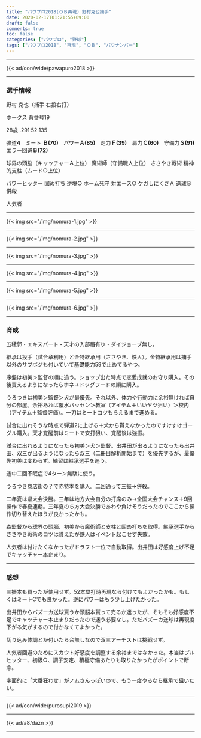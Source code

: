 ```yaml
---
title: "パワプロ2018(ＯＢ再現) 野村克也捕手"
date: 2020-02-17T01:21:55+09:00
draft: false
comments: true
toc: false
categories: ["パワプロ", "野球"]
tags: ["パワプロ2018", "再現", "ＯＢ", "パワナンバー"]
---
```


<!--more-->

---

{{< ad/con/wide/pawapuro2018 >}}

---

### 選手情報

野村 克也（捕手 右投右打）

ホークス 背番号19

28歳 .291 52 135

弾道**4**　ミート **Ｂ(70)**　パワー**Ａ(85)**　走力**Ｆ(39)**　肩力**Ｃ(60)**　守備力**Ｓ(91)**　エラー回避**Ｂ(72)**

球界の頭脳（キャッチャーＡ上位） 魔術師（守備職人上位） ささやき戦術 精神的支柱（ムード○上位）

パワーヒッター 固め打ち 逆境○ ホーム死守 対エース○ ケガしにくさＡ 送球Ｂ
併殺

人気者

---

{{< img src="/img/nomura-1.jpg" >}}

---

{{< img src="/img/nomura-2.jpg" >}}

---

{{< img src="/img/nomura-3.jpg" >}}

---

{{< img src="/img/nomura-4.jpg" >}}

---

{{< img src="/img/nomura-5.jpg" >}}

---

{{< img src="/img/nomura-6.jpg" >}}

---

### 育成

五稜郭・エキスパート・天才の入部届有り・ダイジョーブ無し。

継承は投手（試合章利用）と金特継承用（ささやき、鉄人）。金特継承用は捕手以外のサブポジも付いていて基礎能力59で止めてるやつ。

序盤は初美＞監督の順に追う。ショップ出た時点で恋愛成就のお守り購入。その後買えるようになったらホネ→ドッグフードの順に購入。

うろつきは初美＞監督＞犬が最優先。それ以外、体力や行動力に余裕無ければ自分の部屋。余裕あれば覆水バッセン＞教室（アイテム＋いいヤツ狙い）＞校内（アイテム＋監督評価）。一刀はミートコツもらえるまで進める。

試合に出れそうな時点で弾道2に上げる＋犬から貰えなかったのですけすけゴーグル購入。天才覚醒前はミートで安打狙い、覚醒後は強振。

試合に出れるようになったら初美＞犬＞監督。出井田が出るようになったら出井田、双三が出るようになったら双三（二冊目解析開始まで）を優先するが、最優先初美は変わらず。練習は継承選手を追う。

途中二回不眠症で4ターン無駄に使う。

うろつき商店街の？で赤特本を購入。二回通って三振→併殺。

二年夏は県大会決勝。三年は地方大会自分の打席のみ→全国大会チャンス＋9回操作で春夏連覇。三年夏のち方大会決勝であわや負けそうだったのでここから操作切り替えたほうが良かったかも。

森監督から球界の頭脳、初美から魔術師と支柱と固め打ちを取得。継承選手からささやき戦術のコツは貰えたが鉄人はイベント起こせず失敗。

人気者は付けたくなかったがドラフト一位で自動取得。出井田は好感度上げ不足でキャッチャー本止まり。

---

### 感想

三振本も買ったが使用せず。52本塁打時再現なら付けてもよかったかも。もしくはミートCでも良かった。逆にパワーはもう少し上げたかった。

出井田からバズーカ送球貰うか頭脳本貰って売るか迷ったが、そもそも好感度不足でキャッチャー本止まりだったので迷う必要なし。ただバズーカ送球は再現度下がる気がするので付かなくてよかった。

切り込み体調とか付いたら台無しなので双三アーチストは挑戦せず。

人気者回避のためにスカウト好感度を調整する余裕まではなかった。本当はプルヒッター、初級○、調子安定、積極守備あたりも取りたかったがポイントで断念。

字面的に「大番狂わせ」がノムさんっぽいので、もう一度やるなら継承で狙いたい。

---

{{< ad/con/wide/purosupi2019 >}}

---

{{< ad/a8/dazn >}}

---
